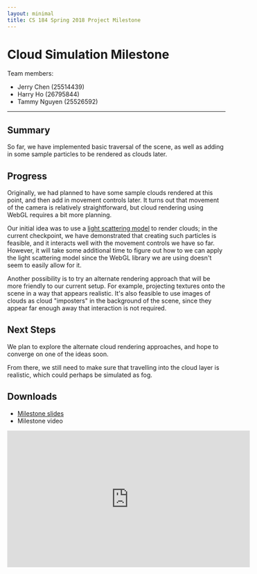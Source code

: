```yaml
---
layout: minimal
title: CS 184 Spring 2018 Project Milestone
---
```

# Cloud Simulation Milestone

Team members:
* Jerry Chen (25514439)
* Harry Ho (26795844)
* Tammy Nguyen (25526592)

---

## Summary

So far, we have implemented basic traversal of the scene, as well as
adding in some sample particles to be rendered as clouds later.

## Progress

Originally, we had planned to have some sample clouds rendered at this
point, and then add in movement controls later. It turns out that movement
of the camera is relatively straightforward, but cloud rendering using
WebGL requires a bit more planning.

Our initial idea was to use a [light scattering
model](https://software.intel.com/en-us/articles/dynamic-volumetric-cloud-rendering-for-games-on-multi-core-platforms/)
to render clouds; in the current checkpoint, we have demonstrated that
creating such particles is feasible, and it interacts well with the
movement controls we have so far. However, it will take some additional
time to figure out how to we can apply the light scattering model since
the WebGL library we are using doesn't seem to easily allow for it.

Another possibility is to try an alternate rendering approach that will be
more friendly to our current setup. For example, projecting textures onto
the scene in a way that appears realistic. It's also feasible to use
images of clouds as cloud "imposters" in the background of the scene,
since they appear far enough away that interaction is not required.

## Next Steps
We plan to explore the alternate cloud rendering approaches, and hope to
converge on one of the ideas soon.

From there, we still need to make sure that travelling into the cloud
layer is realistic, which could perhaps be simulated as fog.

## Downloads
- [Milestone slides](./milestone.pdf)
- Milestone video
<iframe width="560" height="315" src="https://www.youtube.com/embed/FIiS-2NfEUs" frameborder="0" allow="autoplay; encrypted-media" allowfullscreen></iframe>
